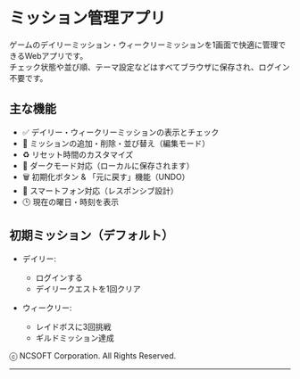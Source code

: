 # ミッション管理アプリ

ゲームのデイリーミッション・ウィークリーミッションを1画面で快適に管理できるWebアプリです。  
チェック状態や並び順、テーマ設定などはすべてブラウザに保存され、ログイン不要です。

## 主な機能

- ✅ デイリー・ウィークリーミッションの表示とチェック
- 📝 ミッションの追加・削除・並び替え（編集モード）
- ♻️ リセット時間のカスタマイズ
- 🌙 ダークモード対応（ローカルに保存されます）
- 🗑️ 初期化ボタン & 「元に戻す」機能（UNDO）
- 📱 スマートフォン対応（レスポンシブ設計）
- 🕒 現在の曜日・時刻を表示

## 初期ミッション（デフォルト）

- デイリー:
  - ログインする
  - デイリークエストを1回クリア

- ウィークリー:
  - レイドボスに3回挑戦
  - ギルドミッション達成

ⓒ NCSOFT Corporation. All Rights Reserved.

---

